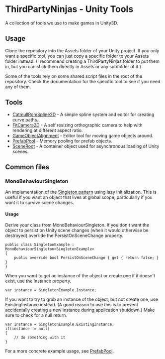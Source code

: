 # ThirdPartyNinjas - Unity Tools

A collection of tools we use to make games in Unity3D.

## Usage

Clone the repository into the Assets folder of your Unity project. If you only want a specific tool, you can just copy a specific folder to your Assets folder instead. (I recommend creating a ThirdPartyNinjas folder to put them in, but you can stick them directly in Assets or any subfolder of it.)

Some of the tools rely on some shared script files in the root of the repository. Check the documentation for the specific tool to see if you need any of them.

## Tools

* [CatmullRomSpline2D](../CatmullRomSpline2D/README.md) - A simple spline system and editor for creating curve paths.
* [FitCamera2D](../FitCamera2D/README.md) - A self resizing orthographic camera to help with rendering at different aspect ratio.
* [GameObjectAlignment](../GameObjectAlignment/README.md) - Editor tool for moving game objects around.
* [PrefabPool](../PrefabPool/README.md) - Memory pooling for prefab objects.
* [SceneRoot](../SceneRoot/README.md) - A container object used for asynchronous loading of Unity scenes.

## Common files

### MonoBehaviourSingleton

An implementation of the [Singleton pattern](https://en.wikipedia.org/wiki/Singleton_pattern) using lazy initialization. This is useful if you want an object that lives at global scope, particularly if you want it to survive scene changes.

#### Usage

Derive your class from MonoBehaviourSingleton. If you don't want the object to persist on Unity scene changes (when it would otherwise be destroyed) override the PersistOnSceneChange property.

```
public class SingletonExample : MonoBehaviourSingleton<SingletonExample>
{
	public override bool PersistOnSceneChange { get { return false; } }
}
```

When you want to get an instance of the object or create one if it doesn't exist, use the Instance property.

```
var instance = SingletonExample.Instance;
```

If you want to try to grab an instance of the object, but not create one, use ExistingInstance instead. (A good reason to use this is to prevent accidentally creating a new instance during application shutdown.) Make sure to check for a null return.

```
var instance = SingletonExample.ExistingInstance;
if(instance != null)
{
	// do something with it
}
```

For a more concrete example usage, see [PrefabPool](../PrefabPool/README.md).
